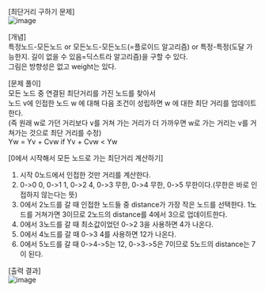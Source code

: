 [최단거리 구하기 문제]  
![image](https://github.com/1010hy/algorithm/assets/67892327/c8197978-92ce-489b-89f9-7abf6fbf6833)  

[개념]  
특정노드-모든노드 or 모든노드-모든노드(=플로이드 알고리즘) or 특정-특정(도달 가능한지. 길이 없을 수 있음=딕스트라 알고리즘)을 구할 수 있다.  
그림은 방향성은 없고 weight는 있다.  
  
  
[문제 풀이]  
모든 노드 중 연결된 최단거리를 가진 노드를 찾아서  
노드 v에 인접한 노드 w 에 대해 다음 조건이 성립하면 w 에 대한 최단 거리를 업데이트 한다.  
(즉 원래 w로 가던 거리보다 v를 거쳐 가는 거리가 더 가까우면 w로 가는 거리는 v를 거쳐가는 것으로 최단 거리를 수정)  
Yw = Yv + Cvw if Yv + Cvw < Yw   
  
  
[0에서 시작해서 모든 노드로 가는 최단거리 계산하기]  
1. 시작 0노드에서 인접한 것만 거리를 계산한다.
2. 0->0 0, 0->1 1, 0->2 4, 0->3 무한, 0->4 무한, 0->5 무한이다.(무한은 바로 인접하지 않는다는 뜻)
3. 0에서 2노드를 갈 때 인접한 노드들 중 distance가 가장 작은 노드를 선택한다. 1노드를 거쳐가면 3이므로 2노드의 distance를 4에서 3으로 업데이트한다.
4. 0에서 3노드를 갈 때 최소값이었던 0->2 3을 사용하면 4가 나온다.
5. 0에서 4노드를 갈 때 0->3 4를 사용하면 12가 나온다.
6. 0에서 5노드를 갈 때 0->4->5는 12, 0->3->5은 7이므로 5노드의 distance는 7이 된다.
  
  
[출력 결과]   
![image](https://github.com/1010hy/algorithm/assets/67892327/b97f6e62-6a9e-4645-b4a8-d9fa8c1398af)
